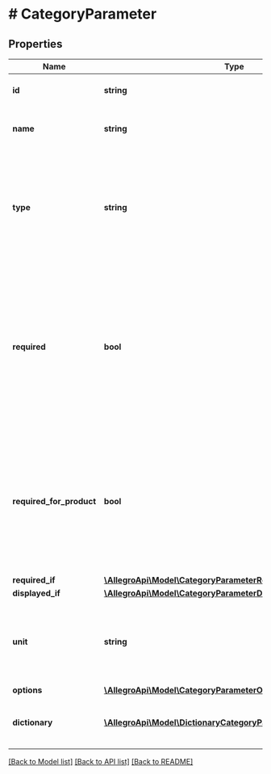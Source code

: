 # # CategoryParameter

## Properties

Name | Type | Description | Notes
------------ | ------------- | ------------- | -------------
**id** | **string** | The ID of the parameter. | [optional]
**name** | **string** | The name of the parameter in Polish. | [optional]
**type** | **string** | The type of the parameter. Other fields in this structure may appear based on the type of the parameter. |
**required** | **bool** | Indicates whether the value of this parameter must be set in an offer. Offers without required parameters set cannot be published. See also &#x60;requiredIf&#x60;. | [optional]
**required_for_product** | **bool** | Indicates whether the value of this parameter must be set in a product. Product without required parameters set cannot be created. | [optional]
**required_if** | [**\AllegroApi\Model\CategoryParameterRequirementConditions**](CategoryParameterRequirementConditions.md) |  | [optional]
**displayed_if** | [**\AllegroApi\Model\CategoryParameterDisplayConditions**](CategoryParameterDisplayConditions.md) |  | [optional]
**unit** | **string** | The unit in which values of the parameter are used. May be &#x60;null&#x60;. | [optional]
**options** | [**\AllegroApi\Model\CategoryParameterOptions**](CategoryParameterOptions.md) |  | [optional]
**dictionary** | [**\AllegroApi\Model\DictionaryCategoryParameterAllOfDictionary[]**](DictionaryCategoryParameterAllOfDictionary.md) | Only available when type field is `dictionary` | [optional]

[[Back to Model list]](../../README.md#models) [[Back to API list]](../../README.md#endpoints) [[Back to README]](../../README.md)
